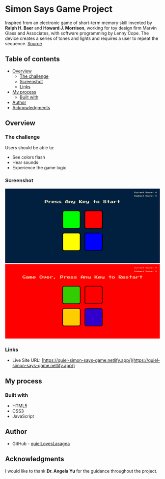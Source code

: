 # Simon Says Game Project

Inspired from an electronic game of short-term memory skill invented by **Ralph H. Baer** and **Howard J. Morrison**, working for toy design firm Marvin Glass and Associates, with software programming by Lenny Cope. The device creates a series of tones and lights and requires a user to repeat the sequence. [Source](<https://en.wikipedia.org/wiki/Simon_(game)>)

## Table of contents

- [Overview](#overview)
  - [The challenge](#the-challenge)
  - [Screenshot](#screenshot)
  - [Links](#links)
- [My process](#my-process)
  - [Built with](#built-with)
- [Author](#author)
- [Acknowledgments](#acknowledgments)

## Overview

### The challenge

Users should be able to:

- See colors flash
- Hear sounds
- Experience the game logic

### Screenshot

![Project Overview](./assets/preview-1.1.png)
![Project Overview](./assets/preview-2.1.png)

### Links

- Live Site URL: [https://quiel-simon-says-game.netlify.app/](https://quiel-simon-says-game.netlify.app/)

## My process

### Built with

- HTML5
- CSS3
- JavaScript

## Author

- GitHub - [quielLovesLasagna](https://github.com/quielLovesLasagna)

## Acknowledgments

I would like to thank **Dr. Angela Yu** for the guidance throughout the project.

